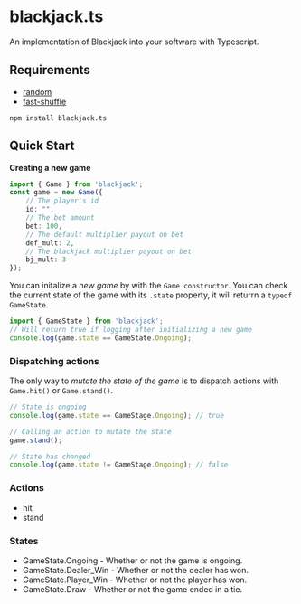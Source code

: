 # blackjack.ts
An implementation of Blackjack into your software with Typescript.

## Requirements
- [random](https://www.npmjs.com/package/random)
- [fast-shuffle](https://www.npmjs.com/package/fast-shuffle)

```sh-session
npm install blackjack.ts
```

## Quick Start
**Creating a new game**

```ts
import { Game } from 'blackjack';
const game = new Game({
	// The player's id
	id: "",
	// The bet amount
	bet: 100,
	// The default multiplier payout on bet
	def_mult: 2,
	// The blackjack multiplier payout on bet
	bj_mult: 3
});
```

You can initalize a *new game* by with the `Game constructor`.
You can check the current state of the game with its `.state` property, it will returrn a `typeof GameState`.

```ts
import { GameState } from 'blackjack';
// Will return true if logging after initializing a new game
console.log(game.state == GameState.Ongoing);
```

### Dispatching actions
The only way to *mutate the state of the game* is to dispatch actions with `Game.hit()` or `Game.stand()`.

```ts
// State is ongoing
console.log(game.state == GameStage.Ongoing); // true

// Calling an action to mutate the state
game.stand();

// State has changed
console.log(game.state != GameStage.Ongoing); // false
```

### Actions
- hit
- stand

### States
- GameState.Ongoing - Whether or not the game is ongoing.
- GameState.Dealer_Win - Whether or not the dealer has won.
- GameState.Player_Win - Whether or not the player has won.
- GameState.Draw - Whether or not the game ended in a tie.
